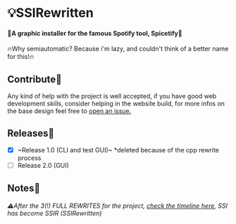 # 💡SSIRewritten
#### 🧪A graphic installer for the famous Spotify tool, Spicetify🧪
🔥Why semiautomatic? Because i'm lazy, and couldn't think of a better name for this!🔥
<!-- wrongest spacer in code history -->
## Contribute💖
Any kind of help with the project is well accepted, if you have good web development skills, consider helping in the website build, for more infos on the base design feel free to [open an issue.](https://github.com/MaxWasTakenYT/SSIRewritten/issues)
<!-- wrongest spacer in code history -->
## Releases🧫
- [x] ~Release 1.0 (CLI and test GUI)~ *deleted because of the cpp rewrite process
- [ ] Release 2.0 (GUI)
<!-- wrongest spacer in code history -->
## Notes📝
###### ⚠️After the 3(!) FULL REWRITES for the project, [check the timeline here](https://github.com/MaxWasTakenYT/SSIRewritten/), SSI has become SSIR (SSIRewritten)
